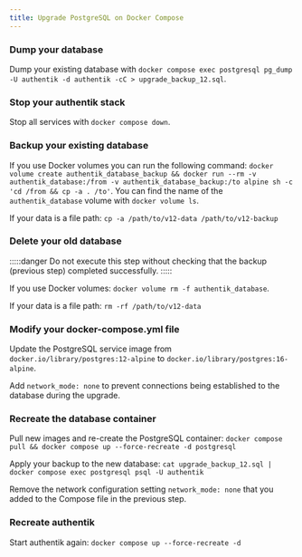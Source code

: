 ```yaml
---
title: Upgrade PostgreSQL on Docker Compose
---
```


### Dump your database

Dump your existing database with `docker compose exec postgresql pg_dump -U authentik -d authentik -cC > upgrade_backup_12.sql`.

### Stop your authentik stack

Stop all services with `docker compose down`.

### Backup your existing database

If you use Docker volumes you can run the following command: `docker volume create authentik_database_backup && docker run --rm -v authentik_database:/from -v authentik_database_backup:/to alpine sh -c 'cd /from && cp -a . /to'`. You can find the name of the `authentik_database` volume with `docker volume ls`.

If your data is a file path: `cp -a /path/to/v12-data /path/to/v12-backup`

### Delete your old database

:::::danger
Do not execute this step without checking that the backup (previous step) completed successfully.
:::::

If you use Docker volumes: `docker volume rm -f authentik_database`.

If your data is a file path: `rm -rf /path/to/v12-data`

### Modify your docker-compose.yml file

Update the PostgreSQL service image from `docker.io/library/postgres:12-alpine` to `docker.io/library/postgres:16-alpine`.

Add `network_mode: none` to prevent connections being established to the database during the upgrade.

### Recreate the database container

Pull new images and re-create the PostgreSQL container: `docker compose pull && docker compose up --force-recreate -d postgresql`

Apply your backup to the new database: `cat upgrade_backup_12.sql | docker compose exec postgresql psql -U authentik`

Remove the network configuration setting `network_mode: none` that you added to the Compose file in the previous step.

### Recreate authentik

Start authentik again: `docker compose up --force-recreate -d`